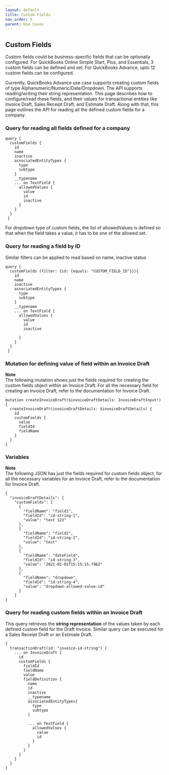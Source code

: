 ```yaml
---
layout: default
title: Custom Fields
nav_order: 5
parent: Use Cases
---
```



## Custom Fields 

Custom fields could be business-specific fields that can be optionally configured. 
For QuickBooks Online Simple Start, Plus, and Essentials, 3 custom fields can be defined and set.
For QuickBooks Advance, upto 12 custom fields can be configured.

Currently, QuickBooks Advance use case supports creating custom fields of type Alphanumeric/Numeric/Date/Dropdown.
The API supports reading/writing their string representation.
This page describes how to configure/read these fields, and their values for transactional entities like Invoice Draft, Sales Receipt Draft, and Estimate Draft.
Along with that, this page outlines the API for reading all the defined custom fields for a company.

### Query for reading all fields defined for a company

```
query {
  customFields {
    id
    name
    inactive
    associatedEntityTypes {
      type 
      subtype
    }
    __typename
    ... on TextField {
      allowedValues {
        value
        id
        inactive
      }
    }
  }
 }
```
For dropdown type of custom fields, the list of allowedValues is defined so that when the field takes a value, it has to be one of the allowed set.

### Query for reading a field by ID

Similar filters can be applied to read based on name, inactive status

```
query {
  customFields (filter: {id: {equals: "CUSTOM_FIELD_ID"}}){
    id
    name
    inactive
    associatedEntityTypes {
      type 
      subtype
    }
    __typename
    ... on TextField {
      allowedValues {
        value
        id
        inactive
        
      }
    }
  }
 }
```

### Mutation for defining value of field within an Invoice Draft

**Note**  
The following mutation shows just the fields required for creating the custom fields object within an Invoice Draft. For all the necessary field for creating an Invoice Draft, refer to the documentation for Invoice Draft.   

```
mutation createInvoiceDraft($invoiceDraftDetails: InvoiceDraftInput!) {
  createInvoiceDraft(invoiceDraftDetails: $invoiceDraftDetails) {
    id
    customFields { 
      value
      fieldId
      fieldName
    }
  }
}
```

### Variables
**Note**  
The following JSON has just the fields required for custom fields object, for all the necessary variables for an Invoice Draft, refer to the documentation for Invoice Draft.

```
{
  "invoiceDraftDetails": {
    "customFields": [
      {
        "fieldName": "field1",
        "fieldId": "id-string-1",
        "value": "text 123"
      },
      {
        "fieldName": "field2",
        "fieldId": "id-string-2",
        "value": "test"
      },
      {
        "fieldName": "dateField",
        "fieldId": "id-string-3",
        "value": "2021-01-01T15:15:15.796Z"
      },
      {
        "fieldName": "dropdown",
        "fieldId": "id-string-4",
        "value": "dropdown-allowed-value-id"
      }
    ]
}
```

### Query for reading custom fields within an Invoice Draft 

This query retrieves the **string representation** of the values taken by each defined custom field for the Draft Invoice.
Similar query can be executed for a Sales Receipt Draft or an Estimate Draft.
```
{
  transactionDraft(id: "invoice-id-string") {
    ... on InvoiceDraft {
      id
      customFields {
        fieldId
        fieldName
        value
        fieldDefinition {
          name
          id
          inactive
          __typename
          associatedEntityTypes{
            type
            subtype
          }
         
          ... on TextField {
            allowedValues {
              value
              id
            }
          }
        }
      }
    }
  }
}
```

